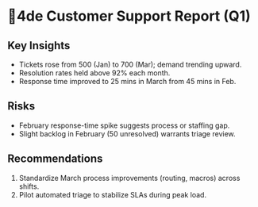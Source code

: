 # 4de Customer Support Report (Q1)

## Key Insights
- Tickets rose from 500 (Jan) to 700 (Mar); demand trending upward.
- Resolution rates held above 92% each month.
- Response time improved to 25 mins in March from 45 mins in Feb.

## Risks
- February response-time spike suggests process or staffing gap.
- Slight backlog in February (50 unresolved) warrants triage review.

## Recommendations
1. Standardize March process improvements (routing, macros) across shifts.
2. Pilot automated triage to stabilize SLAs during peak load.


